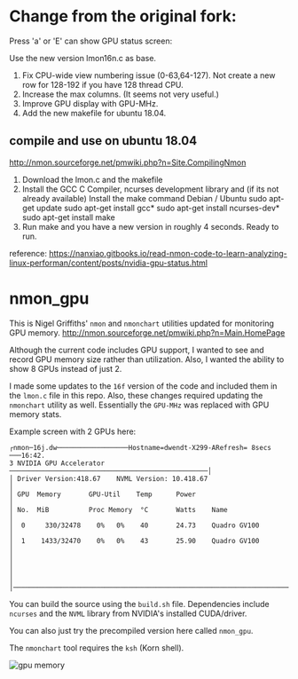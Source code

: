 # Change from the original fork:

Press 'a' or 'E' can show GPU status screen:

Use the new version lmon16n.c as base.
1. Fix CPU-wide view numbering issue (0-63,64-127). Not create a new row for 128-192 if you have 128 thread CPU.
2. Increase the max columns. (It seems not very useful.)
3. Improve GPU display with GPU-MHz.
4. Add the new makefile for ubuntu 18.04.

## compile and use on ubuntu 18.04
http://nmon.sourceforge.net/pmwiki.php?n=Site.CompilingNmon
1. Download the lmon.c and the makefile
2. Install the GCC C Compiler, ncurses development library and (if its not already available) Install the make command
  Debian / Ubuntu
    sudo apt-get update
    sudo apt-get install gcc*
    sudo apt-get install ncurses-dev*
    sudo apt-get install make
3. Run make and you have a new version in roughly 4 seconds. Ready to run.

reference: https://nanxiao.gitbooks.io/read-nmon-code-to-learn-analyzing-linux-performan/content/posts/nvidia-gpu-status.html

# nmon_gpu

This is Nigel Griffiths' `nmon` and `nmonchart` utilities updated for monitoring GPU memory.
http://nmon.sourceforge.net/pmwiki.php?n=Main.HomePage

Although the current code includes GPU support, I wanted to see and record GPU memory size rather than utilization. Also, I wanted the ability to show 8 GPUs instead of just 2.

I made some updates to the `16f` version of the code and included them in the `lmon.c` file in this repo.
Also, these changes required updating the `nmonchart` utility as well. Essentially the `GPU-MHz` was replaced with GPU memory stats.

Example screen with 2 GPUs here:

```
┌nmon─16j.dw──────────────────Hostname=dwendt-X299-ARefresh= 8secs ───16:42.
3 NVIDIA GPU Accelerator ──────────────────────────────────────────────────│
│ Driver Version:418.67    NVML Version: 10.418.67                         │
│ GPU  Memory       GPU-Util    Temp      Power                            │
│ No.  MiB          Proc Memory  °C       Watts    Name                    │
│  0     330/32478    0%   0%    40       24.73    Quadro GV100            │
│  1    1433/32470    0%   0%    43       25.90    Quadro GV100            │
│                                                                          │
│                                                                          │
│──────────────────────────────────────────────────────────────────────────│
```

You can build the source using the `build.sh` file.
Dependencies include `ncurses` and the `NVML` library from NVIDIA's installed CUDA/driver.

You can also just try the precompiled version here called `nmon_gpu`.

The `nmonchart` tool requires the `ksh` (Korn shell).

![gpu memory](gpu_memory.png)

